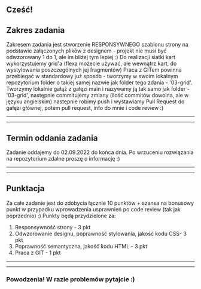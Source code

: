 ## Cześć!

## Zakres zadania

Zakresem zadania jest stworzenie RESPONSYWNEGO szablonu strony na podstawie załączonych plików z designem - projekt nie musi być odwzorowany 1 do 1, ale im bliżej tym lepiej :)
Do realizacji siatki kart wykorzystujemy grid'a (flexa możecie używać, ale wewnątrz kart, do wystylowania poszczególnych jej fragmentów)
Praca z GITem powinna przebiegać w standardowy już sposób - tworzymy w swoim lokalnym repozytorium folder o takiej samej nazwie jak folder tego zdania - '03-grid'. Tworzymy lokalnie gałąź z gałęzi main i nazywamy ją tak samo jak folder - '03-grid', następnie commitujemy zmiany (ilość commitów dowolna, ale w języku angielskim) następnie robimy push i wystawiamy Pull Request do gałęzi głównej, potem pull request, info do mnie i code review :)

---

---

## Termin oddania zadania

Zadanie oddajemy do 02.09.2022 do końca dnia. Po wrzuceniu rozwiązania na repozytorium zdalne proszę o informację :)

---

---

## Punktacja

Za całe zadanie jest do zdobycia łącznie 10 punktów + szansa na bonusowy punkt w przypadku wprowadzenia usprawnień po code review (tak jak poprzednio) :)
Punkty będą przydzielone za:

1.  Responsywność strony - 3 pkt
2.  Odwzorowanie designu, poprawność stylowania, jakość kodu CSS- 3 pkt
3.  Poprawność semantyczna, jakość kodu HTML - 3 pkt
4.  Praca z GIT - 1 pkt

---

---

### Powodzenia! W razie problemów pytajcie :)
